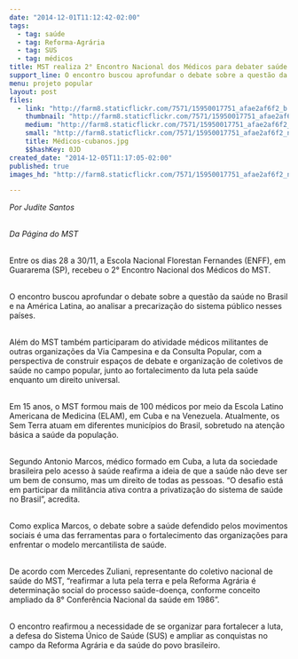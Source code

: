 ```yaml
---
date: "2014-12-01T11:12:42-02:00"
tags:
  - tag: saúde
  - tag: Reforma-Agrária
  - tag: SUS
  - tag: médicos
title: MST realiza 2° Encontro Nacional dos Médicos para debater saúde pública
support_line: O encontro buscou aprofundar o debate sobre a questão da saúde no Brasil e na América Latina.
menu: projeto popular
layout: post
files:
  - link: "http://farm8.staticflickr.com/7571/15950017751_afae2af6f2_b.jpg"
    thumbnail: "http://farm8.staticflickr.com/7571/15950017751_afae2af6f2_t.jpg"
    medium: "http://farm8.staticflickr.com/7571/15950017751_afae2af6f2_z.jpg"
    small: "http://farm8.staticflickr.com/7571/15950017751_afae2af6f2_n.jpg"
    title: Médicos-cubanos.jpg
    $$hashKey: 0JD
created_date: "2014-12-05T11:17:05-02:00"
published: true
images_hd: "http://farm8.staticflickr.com/7571/15950017751_afae2af6f2_n.jpg"

---
```

<p><em>Por Judite Santos</em><br />
&nbsp;</p>

<p><em>Da P&aacute;gina do MST</em></p>

<p><br />
Entre os dias 28 a 30/11, a Escola Nacional Florestan Fernandes (ENFF), em Guararema (SP), recebeu o 2&deg; Encontro Nacional dos M&eacute;dicos do MST.</p>

<p><br />
O encontro buscou aprofundar o debate sobre a quest&atilde;o da sa&uacute;de no Brasil e na Am&eacute;rica Latina, ao analisar a precariza&ccedil;&atilde;o do sistema p&uacute;blico nesses pa&iacute;ses.</p>

<p><br />
Al&eacute;m do MST tamb&eacute;m participaram do atividade m&eacute;dicos militantes de outras organiza&ccedil;&otilde;es da Via Campesina e da Consulta Popular, com a perspectiva de construir espa&ccedil;os de debate e organiza&ccedil;&atilde;o de coletivos de sa&uacute;de no campo popular, junto ao fortalecimento da luta pela sa&uacute;de enquanto um direito universal.</p>

<p><br />
Em 15 anos, o MST formou mais de 100 m&eacute;dicos por meio da Escola Latino Americana de Medicina (ELAM), em Cuba e na Venezuela.&nbsp;Atualmente, os Sem Terra atuam em diferentes munic&iacute;pios do Brasil, sobretudo na aten&ccedil;&atilde;o b&aacute;sica a sa&uacute;de da popula&ccedil;&atilde;o.</p>

<p><br />
Segundo Antonio Marcos, m&eacute;dico formado em Cuba, a luta da sociedade brasileira pelo acesso &agrave; sa&uacute;de reafirma a ideia de que a sa&uacute;de n&atilde;o deve ser um bem de consumo, mas um direito de todas as pessoas. &ldquo;O desafio est&aacute; em participar da milit&acirc;ncia ativa contra a privatiza&ccedil;&atilde;o do sistema de sa&uacute;de no Brasil&rdquo;, acredita.</p>

<p><br />
Como explica Marcos, o debate sobre a sa&uacute;de defendido pelos movimentos sociais &eacute; uma das ferramentas para o fortalecimento das organiza&ccedil;&otilde;es para enfrentar o modelo mercantilista de sa&uacute;de.</p>

<p><br />
De acordo com Mercedes Zuliani, representante do coletivo nacional de sa&uacute;de do MST, &ldquo;reafirmar a luta pela terra e pela Reforma Agr&aacute;ria &eacute; determina&ccedil;&atilde;o social do processo sa&uacute;de-doen&ccedil;a, conforme conceito ampliado da 8&deg; Confer&ecirc;ncia Nacional da sa&uacute;de em 1986&rdquo;.</p>

<p><br />
O encontro reafirmou a necessidade de se organizar para fortalecer a luta, a defesa do Sistema &Uacute;nico de Sa&uacute;de (SUS) e ampliar as conquistas no campo da Reforma Agr&aacute;ria e da sa&uacute;de do povo brasileiro.</p>

<div>&nbsp;</div>

<p>&nbsp;</p>
